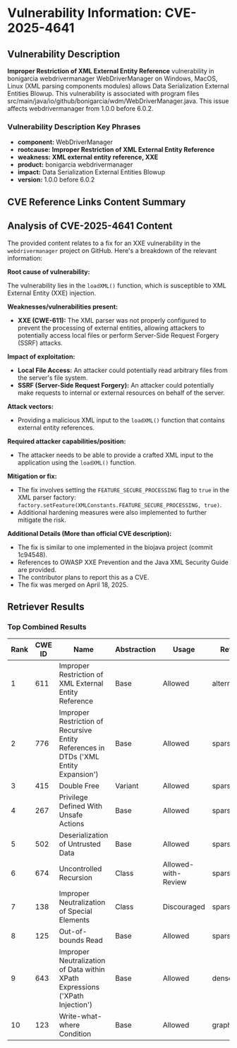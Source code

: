# Vulnerability Information: CVE-2025-4641

## Vulnerability Description
**Improper Restriction of XML External Entity Reference** vulnerability in bonigarcia webdrivermanager WebDriverManager on Windows, MacOS, Linux (XML parsing components modules) allows Data Serialization External Entities Blowup. This vulnerability is associated with program files src/main/java/io/github/bonigarcia/wdm/WebDriverManager.java. This issue affects webdrivermanager from 1.0.0 before 6.0.2.

### Vulnerability Description Key Phrases
- **component:** WebDriverManager
- **rootcause:** **Improper Restriction of XML External Entity Reference**
- **weakness:** **XML external entity reference, XXE**
- **product:** bonigarcia webdrivermanager
- **impact:** Data Serialization External Entities Blowup
- **version:** 1.0.0 before 6.0.2

## CVE Reference Links Content Summary
## Analysis of CVE-2025-4641 Content

The provided content relates to a fix for an XXE vulnerability in the `webdrivermanager` project on GitHub. Here's a breakdown of the relevant information:

**Root cause of vulnerability:**

The vulnerability lies in the `loadXML()` function, which is susceptible to XML External Entity (XXE) injection.

**Weaknesses/vulnerabilities present:**

*   **XXE (CWE-611):** The XML parser was not properly configured to prevent the processing of external entities, allowing attackers to potentially access local files or perform Server-Side Request Forgery (SSRF) attacks.

**Impact of exploitation:**

*   **Local File Access:** An attacker could potentially read arbitrary files from the server's file system.
*   **SSRF (Server-Side Request Forgery):** An attacker could potentially make requests to internal or external resources on behalf of the server.

**Attack vectors:**

*   Providing a malicious XML input to the `loadXML()` function that contains external entity references.

**Required attacker capabilities/position:**

*   The attacker needs to be able to provide a crafted XML input to the application using the `loadXML()` function.

**Mitigation or fix:**

*   The fix involves setting the `FEATURE_SECURE_PROCESSING` flag to `true` in the XML parser factory: `factory.setFeature(XMLConstants.FEATURE_SECURE_PROCESSING, true)`.
*   Additional hardening measures were also implemented to further mitigate the risk.

**Additional Details (More than official CVE description):**

*   The fix is similar to one implemented in the biojava project (commit 1c94548).
*   References to OWASP XXE Prevention and the Java XML Security Guide are provided.
*   The contributor plans to report this as a CVE.
*   The fix was merged on April 18, 2025.

## Retriever Results

### Top Combined Results

| Rank | CWE ID | Name | Abstraction | Usage  | Retrievers | Individual Scores |
|------|--------|------|-------------|-------|------------|-------------------|
| 1 | 611 | Improper Restriction of XML External Entity Reference | Base | Allowed | alternate_terms | 1.000 |
| 2 | 776 | Improper Restriction of Recursive Entity References in DTDs ('XML Entity Expansion') | Base | Allowed | sparse | 0.306 |
| 3 | 415 | Double Free | Variant | Allowed | sparse | 0.229 |
| 4 | 267 | Privilege Defined With Unsafe Actions | Base | Allowed | sparse | 0.212 |
| 5 | 502 | Deserialization of Untrusted Data | Base | Allowed | sparse | 0.210 |
| 6 | 674 | Uncontrolled Recursion | Class | Allowed-with-Review | sparse | 0.208 |
| 7 | 138 | Improper Neutralization of Special Elements | Class | Discouraged | sparse | 0.207 |
| 8 | 125 | Out-of-bounds Read | Base | Allowed | sparse | 0.204 |
| 9 | 643 | Improper Neutralization of Data within XPath Expressions ('XPath Injection') | Base | Allowed | dense | 0.560 |
| 10 | 123 | Write-what-where Condition | Base | Allowed | graph | 0.002 |

